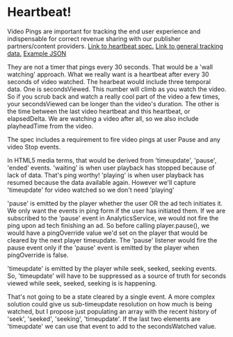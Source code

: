 Heartbeat!
====================

Video Pings are important for tracking the end user experience and indispensable for correct revenue sharing with our
publisher partners/content providers.  [Link to heartbeat spec.](https://ellation.atlassian.net/wiki/pages/viewpage.action?pageId=56492094)
[Link to general tracking data.](https://docs.google.com/spreadsheets/d/1UnGlLzM8AjHwLNE7deMqI2fuCbzl-yO9LeqgkfRcXY4/edit#gid=1936183852)
[Example JSON](https://docs.google.com/spreadsheets/d/1UnGlLzM8AjHwLNE7deMqI2fuCbzl-yO9LeqgkfRcXY4/edit#gid=138786414)

They are not a timer that pings every 30 seconds.  That would be a 'wall watching' approach.  What we really want is 
a heartbeat after every 30 seconds of video watched.  The hearbeat would include three temporal data.  One is 
secondsViewed.  This number will climb as you watch the video.  So if you scrub back and watch a really cool part
of the video a few times, your secondsViewed can be longer than the video's duration.  The other is the time between
the last video heartbeat and this heartbeat, or elapsedDelta.  We are watching a video after all, so we also include
playheadTime from the video.  

The spec includes a requirement to fire video pings at user Pause and any video Stop events.

In HTML5 media terms, that would be derived from 'timeupdate', 'pause', 'ended' events.
'waiting' is when user playback has stopped because of lack of data.  That's ping worthy!
'playing' is when user playback has resumed because the data available again.  However we'll capture 'timeupdate' for 
video watched so we don't need 'playing'

'pause' is emitted by the player whether the user OR the ad tech initiates it.  We only want the events in ping form if
the user has initiated them.  If we are subscribed to the 'pause' event in AnalyticsService, we would not fire the ping 
upon ad tech finishing an ad.  So before calling player.pause(), we would have a pingOverride value we'd set on the
player that would be cleared by the next player timeupdate.  The 'pause' listener would fire the pause event only if 
the 'pause' event is emitted by the player when pingOverride is false.

'timeupdate' is emitted by the player while seek, seeked, seeking events.  So, 'timeupdate' will have to be suppressed
as a source of truth for seconds viewed while seek, seeked, seeking is is happening.

That's not going to be a state cleared by a single event. A more complex solution could give us sub-timeupdate resolution
on how much is being watched, but I propose just populating an array with the recent history of 'seek', 'seeked', 
'seeking', 'timeupdate'.  If the last two elements are 'timeupdate' we can use that event to add to the secondsWatched 
value.  


